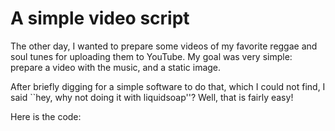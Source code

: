 # A simple video script

The other day, I wanted to prepare some videos of my favorite reggae and soul
tunes for uploading them to YouTube.
My goal was very simple: prepare a video with the music,
and a static image.

After briefly digging for a simple software to do that,
which I could not find, I said ``hey, why not doing it with liquidsoap''?
Well, that is fairly easy!

Here is the code:

```{.liquidsoap include="video-static.liq"}

```
